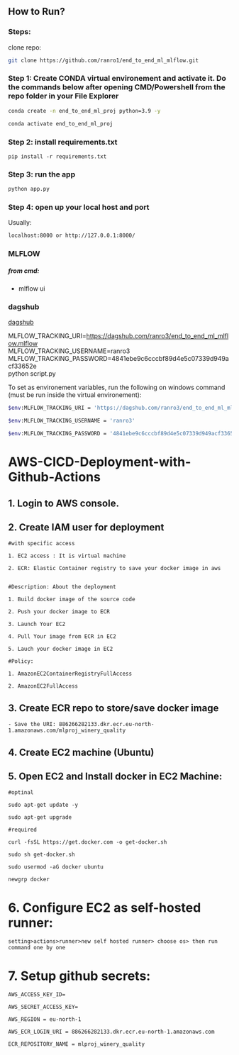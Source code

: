 ## How to Run?

### Steps:

clone repo:
```bash
git clone https://github.com/ranro1/end_to_end_ml_mlflow.git
```

### Step 1: Create CONDA virtual environement and activate it. Do the commands below after opening CMD/Powershell from the repo folder in your File Explorer
```bash
conda create -n end_to_end_ml_proj python=3.9 -y
```

```bash
conda activate end_to_end_ml_proj 
```

### Step 2: install requirements.txt
```
pip install -r requirements.txt
```

### Step 3: run the app
```bash
python app.py
```

### Step 4: open up your local host and port
Usually:
```bash
localhost:8000 or http://127.0.0.1:8000/
```


### MLFLOW
##### from cmd:
- mlflow ui

### dagshub
[dagshub](https://dagshub.com/)

MLFLOW_TRACKING_URI=https://dagshub.com/ranro3/end_to_end_ml_mlflow.mlflow \
MLFLOW_TRACKING_USERNAME=ranro3 \
MLFLOW_TRACKING_PASSWORD=4841ebe9c6cccbf89d4e5c07339d949acf33652e \
python script.py


To set as environement variables, run the following on windows command (must be run inside the virtual environement):
```bash
$env:MLFLOW_TRACKING_URI = 'https://dagshub.com/ranro3/end_to_end_ml_mlflow.mlflow'

$env:MLFLOW_TRACKING_USERNAME = 'ranro3'

$env:MLFLOW_TRACKING_PASSWORD = '4841ebe9c6cccbf89d4e5c07339d949acf33652e'
```



# AWS-CICD-Deployment-with-Github-Actions

## 1. Login to AWS console.

## 2. Create IAM user for deployment

	#with specific access

	1. EC2 access : It is virtual machine

	2. ECR: Elastic Container registry to save your docker image in aws


	#Description: About the deployment

	1. Build docker image of the source code

	2. Push your docker image to ECR

	3. Launch Your EC2 

	4. Pull Your image from ECR in EC2

	5. Lauch your docker image in EC2

	#Policy:

	1. AmazonEC2ContainerRegistryFullAccess

	2. AmazonEC2FullAccess

	
## 3. Create ECR repo to store/save docker image
    - Save the URI: 886266282133.dkr.ecr.eu-north-1.amazonaws.com/mlproj_winery_quality

	
## 4. Create EC2 machine (Ubuntu) 

## 5. Open EC2 and Install docker in EC2 Machine:
	
	
	#optinal

	sudo apt-get update -y

	sudo apt-get upgrade
	
	#required

	curl -fsSL https://get.docker.com -o get-docker.sh

	sudo sh get-docker.sh

	sudo usermod -aG docker ubuntu

	newgrp docker
	
# 6. Configure EC2 as self-hosted runner:
    setting>actions>runner>new self hosted runner> choose os> then run command one by one


# 7. Setup github secrets:

    AWS_ACCESS_KEY_ID=

    AWS_SECRET_ACCESS_KEY=

    AWS_REGION = eu-north-1

    AWS_ECR_LOGIN_URI = 886266282133.dkr.ecr.eu-north-1.amazonaws.com

    ECR_REPOSITORY_NAME = mlproj_winery_quality